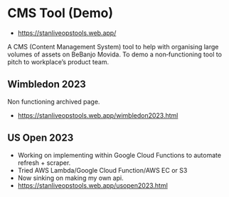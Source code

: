 # CMS Tool (Demo)
- https://stanliveopstools.web.app/

A CMS (Content Management System) tool to help with organising large volumes of assets on BeBanjo Movida.
To demo a non‑functioning tool to pitch to workplace’s product team.

  ## Wimbledon 2023
  Non functioning archived page.
  - https://stanliveopstools.web.app/wimbledon2023.html
 
  ## US Open 2023
  - Working on implementing within Google Cloud Functions to automate refresh + scraper.
  - Tried AWS Lambda/Google Cloud Function/AWS EC or S3
  - Now sinking on making my own api.
  - https://stanliveopstools.web.app/usopen2023.html
